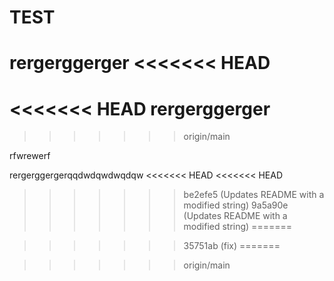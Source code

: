 # TEST

rergerggerger
<<<<<<< HEAD
=======
<<<<<<< HEAD
rergerggerger
=======
>>>>>>> origin/main

rfwrewerf

rergerggergerqqdwdqwdwqdqw
<<<<<<< HEAD
<<<<<<< HEAD
>>>>>>> be2efe5 (Updates README with a modified string)
>>>>>>> 9a5a90e (Updates README with a modified string)
=======

>>>>>>> 35751ab (fix)
=======

>>>>>>> origin/main
